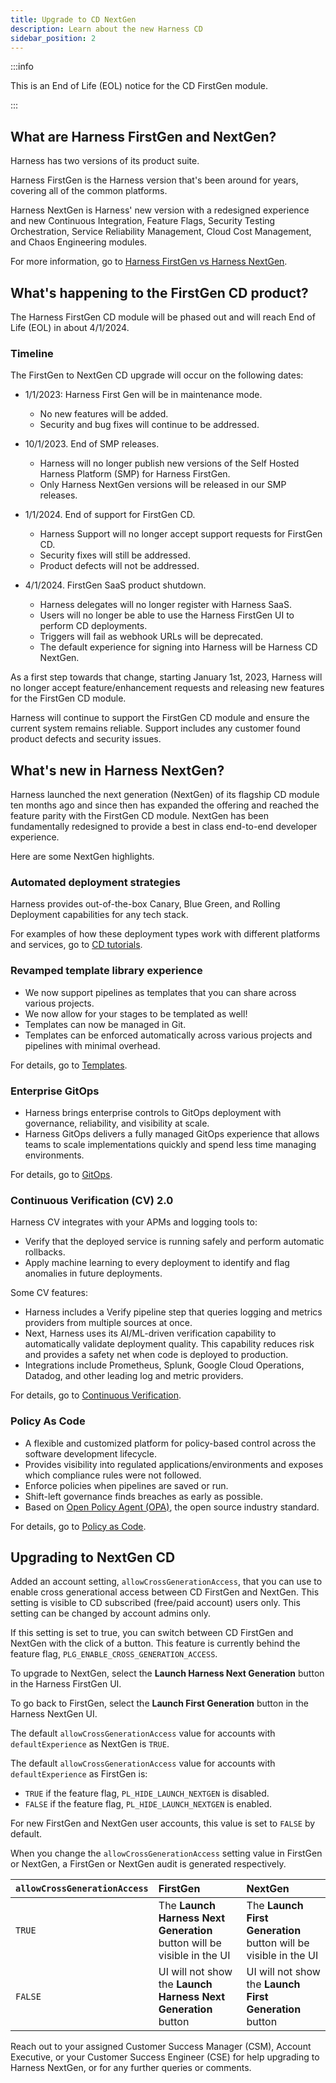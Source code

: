 ```yaml
---
title: Upgrade to CD NextGen
description: Learn about the new Harness CD
sidebar_position: 2
---
```


:::info

This is an End of Life (EOL) notice for the CD FirstGen module.

:::

## What are Harness FirstGen and NextGen?

Harness has two versions of its product suite.

Harness FirstGen is the Harness version that's been around for years, covering all of the common platforms.

Harness NextGen is Harness' new version with a redesigned experience and new Continuous Integration, Feature Flags, Security Testing Orchestration, Service Reliability Management, Cloud Cost Management, and Chaos Engineering modules.

For more information, go to [Harness FirstGen vs Harness NextGen](../../../getting-started/harness-first-gen-vs-harness-next-gen.md).

## What's happening to the FirstGen CD product?

The Harness FirstGen CD module will be phased out and will reach End of Life (EOL) in about 4/1/2024. 

### Timeline
The FirstGen to NextGen CD upgrade will occur on the following dates:

- 1/1/2023: Harness First Gen will be in maintenance mode. 
  - No new features will be added.
  - Security and bug fixes will continue to be addressed.


- 10/1/2023. End of SMP releases.
  - Harness will no longer publish new versions of the Self Hosted Harness Platform (SMP) for Harness FirstGen.
  - Only Harness NextGen versions will be released in our SMP releases. 


- 1/1/2024. End of support for FirstGen CD.
  - Harness Support will no longer accept support requests for FirstGen CD.
  - Security fixes will still be addressed.
  - Product defects will not be addressed.


- 4/1/2024. FirstGen SaaS product shutdown.
  - Harness delegates will no longer register with Harness SaaS.
  - Users will no longer be able to use the Harness FirstGen UI to perform CD deployments.
  - Triggers will fail as webhook URLs will be deprecated.
  - The default experience for signing into Harness will be Harness CD NextGen. 

As a first step towards that change, starting January 1st, 2023, Harness will no longer accept feature/enhancement requests and releasing new features for the FirstGen CD module.

Harness will continue to support the FirstGen CD module and ensure the current system remains reliable. Support includes any customer found product defects and security issues.

## What's new in Harness NextGen?

Harness launched the next generation (NextGen) of its flagship CD module ten months ago and since then has expanded the offering and reached the feature parity with the FirstGen CD module. NextGen has been fundamentally redesigned to provide a best in class end-to-end developer experience. 

Here are some NextGen highlights.

### Automated deployment strategies

Harness provides out-of-the-box Canary, Blue Green, and Rolling Deployment capabilities for any tech stack.

For examples of how these deployment types work with different platforms and services, go to [CD tutorials](/tutorials/cd-pipelines).

### Revamped template library experience

- We now support pipelines as templates that you can share across various projects.
- We now allow for your stages to be templated as well!
- Templates can now be managed in Git.
- Templates can be enforced automatically across various projects and pipelines with minimal overhead.

For details, go to [Templates](/docs/category/templates).

### Enterprise GitOps

- Harness brings enterprise controls to GitOps deployment with governance, reliability, and visibility at scale.
- Harness GitOps delivers a fully managed GitOps experience that allows teams to scale implementations quickly and spend less time managing environments.

For details, go to [GitOps](/docs/category/gitops).

### Continuous Verification (CV) 2.0

Harness CV integrates with your APMs and logging tools to:

- Verify that the deployed service is running safely and perform automatic rollbacks.
- Apply machine learning to every deployment to identify and flag anomalies in future deployments.

Some CV features:
- Harness includes a Verify pipeline step that queries logging and metrics providers from multiple sources at once.
- Next, Harness uses its AI/ML-driven verification capability to automatically validate deployment quality. This capability reduces risk and provides a safety net when code is deployed to production.
- Integrations include Prometheus, Splunk, Google Cloud Operations, Datadog, and other leading log and metric providers.

For details, go to [Continuous Verification](/docs/category/continuous-verification).

### Policy As Code 

- A flexible and customized platform for policy-based control across the software development lifecycle.
- Provides visibility into regulated applications/environments and exposes which compliance rules were not followed.
- Enforce policies when pipelines are saved or run.
- Shift-left governance finds breaches as early as possible.
- Based on [Open Policy Agent (OPA)](https://www.openpolicyagent.org/), the open source industry standard.

For details, go to [Policy as Code](/docs/category/policy-as-code).

## Upgrading to NextGen CD

Added an account setting, `allowCrossGenerationAccess`, that you can use to enable cross generational access between CD FirstGen and NextGen. This setting is visible to CD subscribed (free/paid account) users only. This setting can be changed by account admins only. 

If this setting is set to true, you can switch between CD FirstGen and NextGen with the click of a button. This feature is currently behind the feature flag, `PLG_ENABLE_CROSS_GENERATION_ACCESS`.

To upgrade to NextGen, select the **Launch Harness Next Generation** button in the Harness FirstGen UI.

To go back to FirstGen, select the **Launch First Generation** button in the Harness NextGen UI.

The default `allowCrossGenerationAccess` value for accounts with `defaultExperience` as NextGen is `TRUE`. 

The default `allowCrossGenerationAccess` value for accounts with `defaultExperience` as FirstGen is:

* `TRUE` if the feature flag, `PL_HIDE_LAUNCH_NEXTGEN` is disabled.  
* `FALSE` if the feature flag, `PL_HIDE_LAUNCH_NEXTGEN` is enabled.

For new FirstGen and NextGen user accounts, this value is set to `FALSE` by default.

When you change the `allowCrossGenerationAccess` setting value in FirstGen or NextGen, a FirstGen or NextGen audit is generated respectively.

| `allowCrossGenerationAccess` | FirstGen | NextGen |
| :---| :--- | :--- |
| `TRUE` | The **Launch Harness Next Generation** button will be visible in the UI | The **Launch First Generation** button will be visible in the UI |
| `FALSE` | UI will not show the **Launch Harness Next Generation** button | UI will not show the **Launch First Generation** button |

Reach out to your assigned Customer Success Manager (CSM), Account Executive, or your Customer Success Engineer (CSE) for help upgrading to Harness NextGen, or for any further queries or comments. 
